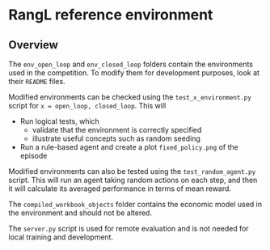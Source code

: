 # RangL reference environment

## Overview

The `env_open_loop` and `env_closed_loop` folders contain the environments used in the competition. To modify them for development purposes, look at their `README` files.

Modified environments can be checked using the `test_x_environment.py` script for `x = open_loop, closed_loop`. This will
* Run logical tests, which
    * validate that the environment is correctly specified
    * illustrate useful concepts such as random seeding
* Run a rule-based agent and create a plot `fixed_policy.png` of the episode
 
Modified environments can also be tested using the `test_random_agent.py` script. This will run an agent taking random actions on each step, and then it will calculate its averaged performance in terms of mean reward.

The `compiled_workbook_objects` folder contains the economic model used in the environment and should not be altered.

The `server.py` script is used for remote evaluation and is not needed for local training and development.
